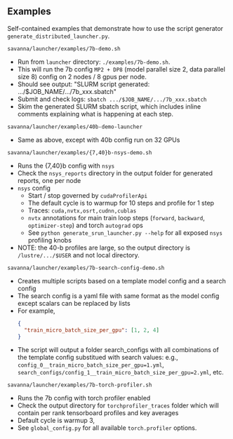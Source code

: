 ## Examples

Self-contained examples that demonstrate how to use the script generator `generate_distributed_launcher.py`.

`savanna/launcher/examples/7b-demo.sh`
- Run from `launcher` directory: `./examples/7b-demo.sh`.  
- This will run the 7b config `MP2 + DP8` (model parallel size 2, data parallel size 8) config on 2 nodes / 8 gpus per node.
- Should see output: "SLURM script generated: .../$JOB_NAME/.../7b_xxx.sbatch"
- Submit and check logs: `sbatch .../$JOB_NAME/.../7b_xxx.sbatch`
- Skim the generated SLURM sbatch script, which includes inline comments explaining what is happening at each step.

`savanna/launcher/examples/40b-demo-launcher`
- Same as above, except with 40b config run on 32 GPUs

`savanna/launcher/examples/{7,40}b-nsys-demo.sh`
- Runs the {7,40}b config with `nsys`
- Check the `nsys_reports` directory in the output folder for generated reports, one per node
- `nsys` config
  - Start / stop governed by `cudaProfilerApi`
  - The default cycle is to warmup for 10 steps and profile for 1 step
  - Traces: `cuda,nvtx,osrt,cudnn,cublas`
  - `nvtx` annotations for main train loop steps (`forward`, `backward`, `optimizer-step`) and torch `autograd` ops
  - See `python generate_srun_launcher.py --help` for all exposed `nsys` profiling knobs 
- NOTE: the 40-b profiles are large, so the output directory is `/lustre/.../$USER` and not local directory.

`savanna/launcher/examples/7b-search-config-demo.sh`
- Creates multiple scripts based on a template model config and a search config
- The search config is a yaml file with same format as the model config except scalars can be replaced by lists
- For example,
  ```json
  {
    "train_micro_batch_size_per_gpu": [1, 2, 4]
  } 
  ```
- The script will output a folder search_configs with all combinations of the template config substitued with search values: e.g., `config_0__train_micro_batch_size_per_gpu=1.yml`, `search_configs/config_1__train_micro_batch_size_per_gpu=2.yml`, etc.


`savanna/launcher/examples/7b-torch-profiler.sh`
- Runs the 7b config with torch profiler enabled
- Check the output directory for `torchprofiler_traces` folder which will contain per rank tensorboard profiles and key averages
- Default cycle is warmup 3, 
- See `global_config.py` for all available `torch.profiler` options.